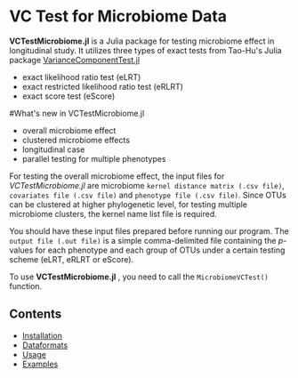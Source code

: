 # VC Test for Microbiome Data

**VCTestMicrobiome.jl** is a Julia package for testing microbiome effect in longitudinal study. It utilizes three types of exact tests from Tao-Hu's Julia package [VarianceComponentTest.jl](https://github.com/Tao-Hu/VarianceComponentTest.jl/blob/master/README.md)

* exact likelihood ratio test (eLRT)
* exact restricted likelihood ratio test (eRLRT)
* exact score test (eScore)

#What's new in VCTestMicrobiome.jl

* overall microbiome effect
* clustered microbiome effects
* longitudinal case
* parallel testing for multiple phenotypes

For testing the overall microbiome effect, the input files for _VCTestMicrobiome.jl_ are microbiome `kernel distance matrix (.csv file)`, `covariates file (.csv file)` and `phenotype file (.csv file)`. Since OTUs can be clustered at higher phylogenetic level, for testing multiple microbiome clusters, the kernel name list file is required. 

You should have these input files prepared before running our program. The `output file (.out file)` is a simple comma-delimited file containing the _p_-values for each phenotype and each group of OTUs under a certain testing scheme (eLRT, eRLRT or eScore).

To use **VCTestMicrobiome.jl** , you need to call the `MicrobiomeVCTest()` function.


## Contents

* [Installation](hhttp://vcmicrobiomejl.readthedocs.io/en/latest/Installation/)
* [Dataformats](http://vcmicrobiomejl.readthedocs.io/en/latest/Dataformats/)
* [Usage](http://vcmicrobiomejl.readthedocs.io/en/latest/Usage/)
* [Examples](http://vcmicrobiomejl.readthedocs.io/en/latest/Examples/)

